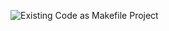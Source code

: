 


![Existing Code as Makefile Project](https://user-images.githubusercontent.com/52567674/61786202-da358e80-ae15-11e9-89ff-edb318674e69.jpg)

